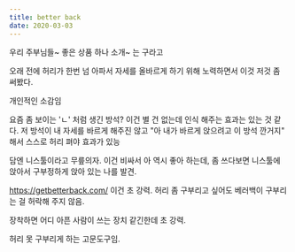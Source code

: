 ```yaml
---
title: better back
date: 2020-03-03
---
```


우리 주부님들~ 좋은 상품 하나 소개~ 는 구라고

오래 전에 허리가 한번 넘 아파서 자세를 올바르게 하기 위해 노력하면서 이것 저것 좀 써봤다.

개인적인 소감임

요즘 좀 보이는 'ㄴ' 처럼 생긴 방석? 이건 별 건 없는데 인식 해주는 효과는 있는 것 같다.
저 방석이 내 자세를 바르게 해주진 않고 "아 내가 바르게 앉으려고 이 방석 깐거지" 해서 스스로 허리 펴야 효과가 있능

담엔 니스툴이라고 무릎의자. 이건 비싸서 아 역시 좋아 하는데, 좀 쓰다보면 니스툴에 앉아서 구부정하게 앉아 있는 나를 발견.

https://getbetterback.com/ 이건 초 강력. 허리 좀 구부리고 싶어도 베러백이 구부리는 걸 허락해 주지 않음.

장착하면 어디 아픈 사람이 쓰는 장치 같긴한데 초 강력.

허리 못 구부리게 하는 고문도구임.
